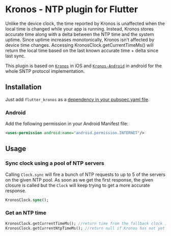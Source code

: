 # Kronos - NTP plugin for Flutter


Unlike the device clock, the time reported by Kronos is unaffected when the local time is changed while your app is running. Instead, Kronos stores accurate time along with a delta between the NTP time and the system uptime. Since uptime increases monotonically, Kronos isn't affected by device time changes. Accessing KronosClock.getCurrentTimeMs() will return the local time based on the last known accurate time + delta since last sync.


This plugin is based on [`Kronos`][1] in iOS and [`Kronos-Android`][2] in android for the whole SNTP protocol implementation.

## Installation

Just add `flutter_kronos` as a [dependency in your pubspec.yaml file](https://flutter.io/using-packages/).

### Android

Add the following permission in your Android Manifest file:

```xml
<uses-permission android:name="android.permission.INTERNET"/>
```

## Usage

### Sync clock using a pool of NTP servers

Calling `Clock.sync` will fire a bunch of NTP requests to up to 5 of the
servers on the given NTP pool. As soon as
we get the first response, the given closure is called but the `Clock`
will keep trying to get a more accurate response.

```dart
KronosClock.sync();
```

### Get an NTP time
```dart
KronosClock.getCurrentTimeMs(); //return time from the fallback clock if Kronos has not yet been synced
KronosClock.getCurrentNtpTimeMs(); //return null if Kronos has not yet been synced
```


[1]: https://github.com/lyft/Kronos
[2]: https://github.com/lyft/Kronos-Android